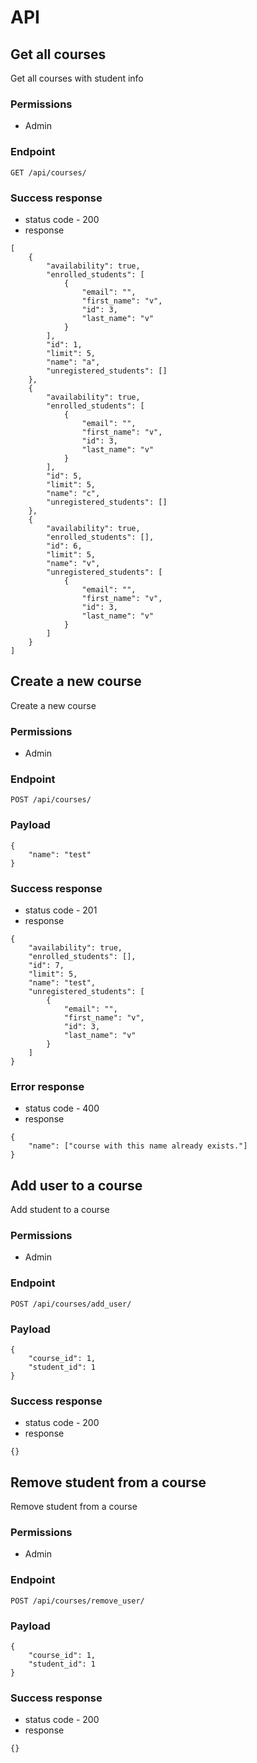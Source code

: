 # API

## Get all courses

Get all courses with student info

### Permissions

- Admin

### Endpoint

`GET /api/courses/`

### Success response

* status code - 200
* response

```
[
    {
        "availability": true,
        "enrolled_students": [
            {
                "email": "",
                "first_name": "v",
                "id": 3,
                "last_name": "v"
            }
        ],
        "id": 1,
        "limit": 5,
        "name": "a",
        "unregistered_students": []
    },
    {
        "availability": true,
        "enrolled_students": [
            {
                "email": "",
                "first_name": "v",
                "id": 3,
                "last_name": "v"
            }
        ],
        "id": 5,
        "limit": 5,
        "name": "c",
        "unregistered_students": []
    },
    {
        "availability": true,
        "enrolled_students": [],
        "id": 6,
        "limit": 5,
        "name": "v",
        "unregistered_students": [
            {
                "email": "",
                "first_name": "v",
                "id": 3,
                "last_name": "v"
            }
        ]
    }
]
```

## Create a new course

Create a new course

### Permissions

- Admin

### Endpoint

`POST /api/courses/`


### Payload

```
{
	"name": "test"
}
```

### Success response

* status code - 201
* response

```
{
    "availability": true,
    "enrolled_students": [],
    "id": 7,
    "limit": 5,
    "name": "test",
    "unregistered_students": [
        {
            "email": "",
            "first_name": "v",
            "id": 3,
            "last_name": "v"
        }
    ]
}

```

### Error response

* status code - 400
* response

```
{
	"name": ["course with this name already exists."]
}

```

## Add user to a course

Add student to a course

### Permissions

- Admin


### Endpoint

`POST /api/courses/add_user/`


### Payload

```
{
	"course_id": 1,
	"student_id": 1
}
```

### Success response

* status code - 200
* response

```
{}
```

## Remove student from a course

Remove student from a course

### Permissions

- Admin

### Endpoint

`POST /api/courses/remove_user/`


### Payload

```
{
	"course_id": 1,
	"student_id": 1
}
```

### Success response

* status code - 200
* response

```
{}
```
